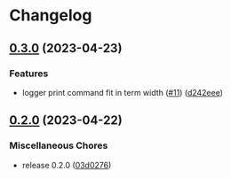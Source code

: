 # Changelog

## [0.3.0](https://github.com/scottames/cmder/compare/v0.2.0...v0.3.0) (2023-04-23)


### Features

* logger print command fit in term width ([#11](https://github.com/scottames/cmder/issues/11)) ([d242eee](https://github.com/scottames/cmder/commit/d242eee19e9201ded8462de5d2d72856be70c651))

## [0.2.0](https://github.com/scottames/cmder/compare/v0.1.1...v0.2.0) (2023-04-22)


### Miscellaneous Chores

* release 0.2.0 ([03d0276](https://github.com/scottames/cmder/commit/03d0276aaa20250ac174c148f76fdfd9cf3c8f4e))
